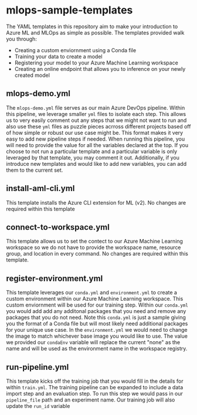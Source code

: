 # mlops-sample-templates

The YAML templates in this repository aim to make your introduction to Azure ML and MLOps as simple as possible. The templates provided walk you through:
- Creating a custom enviornment using a Conda file
- Training your data to create a model
- Registering your model to your Azure Machine Learning workspace
- Creating an online endpoint that allows you to inference on your newly created model

## mlops-demo.yml

The `mlops-demo.yml` file serves as our main Azure DevOps pipeline. Within this pipeline, we leverage smaller `yml` files to isolate each step. This allows us to very easily comment out any steps that we might not want to run and also use these `yml` files as puzzle pieces acrross different projects based off of how simple or robust our use case might be. This format makes it very easy to add new pipeline steps if needed. When running this pipeline, you will need to provide the value for all the variables declared at the top. If you choose to not run a particular template and a particular variable is only leveraged by that template, you may comment it out. Additionally, if you introduce new templates and would like to add new variables, you can add them to the current set.

## install-aml-cli.yml

This template installs the Azure CLI extension for ML (v2). No changes are required within this template

## connect-to-workspace.yml

This template allows us to set the contect to our Azure Machine Learning workspace so we do not have to provide the workspace name, resource group, and location in every command. No changes are required within this template.

## register-environment.yml

This template leverages our `conda.yml` and `environment.yml` to create a custom environment within our Azure Machine Learning workspace. This custom enviornment will be used for our training step. Within our `conda.yml` you would add add any additonal packages that you need and remove any packages that you do not need. Note this `conda.yml` is just a sample giving you the format of a Conda file but will most likely need additional packages for your unique use case. In the `environment.yml` we would need to change the image to match whichever base image you would like to use. The value we provided our `condaEnv` variable will replace the current "none" as the name and will be used as the environment name in the workspace registry.

## run-pipeline.yml

This template kicks off the training job that you would fill in the details for within `train.yml`. The training pipeline can be expanded to include a data import step and an evaluation step. To run this step we would pass in our `pipeline_file` path and an experiment name. Our training job will also update the `run_id` variable
